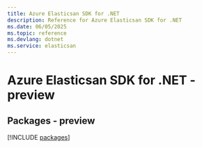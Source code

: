 ```yaml
---
title: Azure Elasticsan SDK for .NET
description: Reference for Azure Elasticsan SDK for .NET
ms.date: 06/05/2025
ms.topic: reference
ms.devlang: dotnet
ms.service: elasticsan
---
```

# Azure Elasticsan SDK for .NET - preview
## Packages - preview
[!INCLUDE [packages](elasticsan-index.md)]